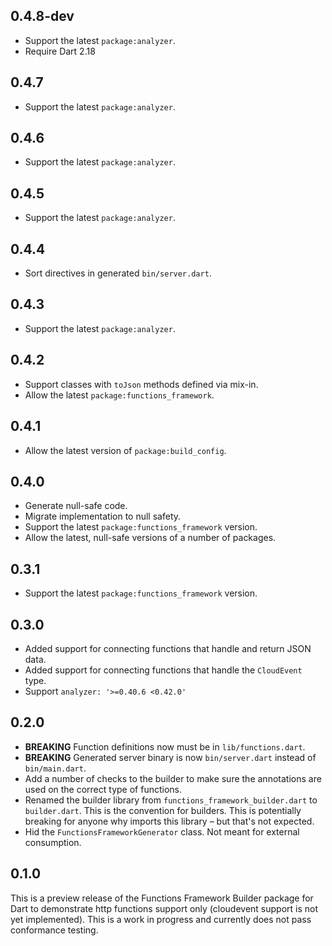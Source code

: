 ## 0.4.8-dev

- Support the latest `package:analyzer`.
- Require Dart 2.18

## 0.4.7

- Support the latest `package:analyzer`.

## 0.4.6

- Support the latest `package:analyzer`.

## 0.4.5

- Support the latest `package:analyzer`.

## 0.4.4

- Sort directives in generated `bin/server.dart`.

## 0.4.3

- Support the latest `package:analyzer`.

## 0.4.2

- Support classes with `toJson` methods defined via mix-in.
- Allow the latest `package:functions_framework`.

## 0.4.1

- Allow the latest version of `package:build_config`.

## 0.4.0

- Generate null-safe code.
- Migrate implementation to null safety.
- Support the latest `package:functions_framework` version.
- Allow the latest, null-safe versions of a number of packages.

## 0.3.1

- Support the latest `package:functions_framework` version.

## 0.3.0

- Added support for connecting functions that handle and return JSON data.
- Added support for connecting functions that handle the `CloudEvent` type.
- Support `analyzer: '>=0.40.6 <0.42.0'`

## 0.2.0

- **BREAKING** Function definitions now must be in `lib/functions.dart`.
- **BREAKING** Generated server binary is now `bin/server.dart` instead of
  `bin/main.dart`.
- Add a number of checks to the builder to make sure the annotations are used
  on the correct type of functions.
- Renamed the builder library from `functions_framework_builder.dart` to
  `builder.dart`. This is the convention for builders. This is potentially
  breaking for anyone why imports this library – but that's not expected.
- Hid the `FunctionsFrameworkGenerator` class. Not meant for external
  consumption.

## 0.1.0

This is a preview release of the Functions Framework Builder package for Dart to
demonstrate http functions support only (cloudevent support is not yet
implemented). This is a work in progress and currently does not pass conformance
testing.
